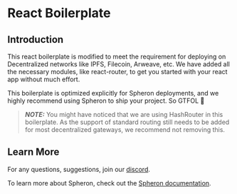 # React Boilerplate

## Introduction

This react boilerplate is modified to meet the requirement for deploying on Decentralized networks like IPFS, Filecoin, Arweave, etc. We have added all the necessary modules, like react-router, to get you started with your react app without much effort.

This boilerplate is optimized explicitly for Spheron deployments, and we highly recommend using Spheron to ship your project. So GTFOL 🚀

> **_NOTE:_** You might have noticed that we are using HashRouter in this boilerplate. As the support of standard routing still needs to be added for most decentralized gateways, we recommend not removing this.

## Learn More

For any questions, suggestions, join our [discord](https://discord.com/invite/ahxuCtm).

To learn more about Spheron, check out the [Spheron documentation](https://docs.spheron.network/).

